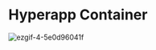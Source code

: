 Hyperapp Container
==================


![ezgif-4-5e0d96041f](https://user-images.githubusercontent.com/463642/28109185-04d043f4-66a3-11e7-8291-3a0f8f062b1c.gif)


